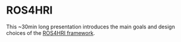 ROS4HRI
=======

This ~30min long presentation introduces the main goals and design choices of
the [ROS4HRI framework](http://wiki.ros.org/hri).
